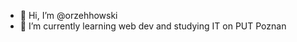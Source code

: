 - 👋 Hi, I’m @orzehhowski
- 🌱 I’m currently learning web dev and studying IT on PUT Poznan

<!---
orzehhowski/orzehhowski is a ✨ special ✨ repository because its `README.md` (this file) appears on your GitHub profile.
You can click the Preview link to take a look at your changes.
--->
